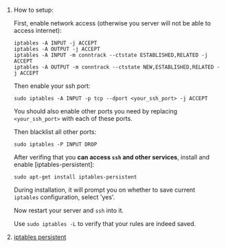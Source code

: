  1. How to setup:
    
    First, enable network access (otherwise you server will not be able to access internet):
    
    ```
    iptables -A INPUT -j ACCEPT
    iptables -A OUTPUT -j ACCEPT
    iptables -A INPUT -m conntrack --ctstate ESTABLISHED,RELATED -j ACCEPT
    iptables -A OUTPUT -m conntrack --ctstate NEW,ESTABLISHED,RELATED -j ACCEPT
    ```
    
    Then enable your ssh port:
    
    ```
    sudo iptables -A INPUT -p tcp --dport <your_ssh_port> -j ACCEPT
    ```
   
    You should also enable other ports you need by replacing `<your_ssh_port>` with each of these ports.
    
    Then blacklist all other ports:
    
    ```
    sudo iptables -P INPUT DROP
    ```
    
    After verifing that you **can access `ssh` and other services**, install and enable [iptables-persistent]:
    
    ```
    sudo apt-get install iptables-persistent
    ```
    
    During installation, it will prompt you on whether to save current `iptables` configuration, select 'yes'.
    
    Now restart your server and `ssh` into it.
    
    Use `sudo iptables -L` to verify that your rules are indeed saved.
    
 2. [iptables persistent]
 
[iptables persistent]: https://unix.stackexchange.com/a/52522
